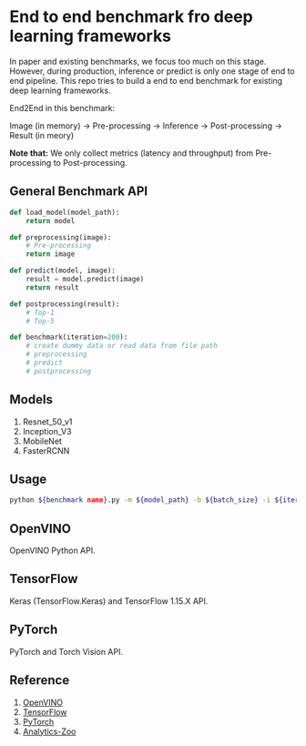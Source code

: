# End to end benchmark fro deep learning frameworks

In paper and existing benchmarks, we focus too much on this stage. However, during production, inference or predict is only one stage of end to end pipeline. This repo tries to build a end to end benchmark for existing deep learning frameworks.

End2End in this benchmark:

Image (in memory) -> Pre-processing -> Inference -> Post-processing -> Result (in meory)

**Note that:** We only collect metrics (latency and throughput) from Pre-processing to Post-processing.

## General Benchmark API

```python
def load_model(model_path):
    return model

def preprocessing(image):
    # Pre-processing
    return image

def predict(model, image):
    result = model.predict(image)
    return result

def postprocessing(result):
    # Top-1
    # Top-5

def benchmark(iteration=200):
    # create dummy data or read data from file path
    # preprocessing
    # predict
    # postprocessing
```

## Models

1. Resnet_50_v1
2. Inception_V3
3. MobileNet
4. FasterRCNN

## Usage

```bash
python ${benchmark name}.py -m ${model_path} -b ${batch_size} -i ${iteration}
```

## OpenVINO

OpenVINO Python API.

## TensorFlow

Keras (TensorFlow.Keras) and TensorFlow 1.15.X API.

## PyTorch

PyTorch and Torch Vision API.

## Reference

1. [OpenVINO](https://software.intel.com/en-us/openvino-toolkit)
2. [TensorFlow](https://www.tensorflow.org/)
3. [PyTorch](https://pytorch.org/)
4. [Analytics-Zoo](https://github.com/intel-analytics/analytics-zoo)
